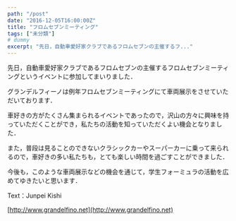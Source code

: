 ```yaml
---
path: "/post"
date: "2016-12-05T16:00:00Z"
title: "フロムセブンミーティング"
tags: ["未分類"]
# dummy
excerpt: "先日，自動車愛好家クラブであるフロムセブンの主催するフ..."
---
```




[](05-1.jpg)

先日，自動車愛好家クラブであるフロムセブンの主催するフロムセブンミーティングというイベントに参加してまいりました．

グランデルフィーノは例年フロムセブンミーティングにて車両展示をさせていただいております．

車好きの方がたくさん集まられるイベントであったので，沢山の方々に興味を持っていただくことができ，私たちの活動を知っていただくよい機会となりました．

また，普段は見ることのできないクラシックカーやスーパーカーに乗って来られるので，車好きの多い私たちも，とても楽しい時間を過ごすことができました．

今後も，このような車両展示などの機会を通じて，学生フォーミュラの活動を広めてゆきたいと思います．

Text：Junpei Kishi

[http://www.grandelfino.net](http://www.grandelfino.net)

